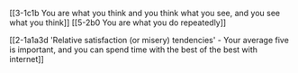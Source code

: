 [[3-1c1b You are what you think and you think what you see, and you see what you think]]
[[5-2b0 You are what you do repeatedly]]

[[2-1a1a3d 'Relative satisfaction (or misery) tendencies' - Your average five is important, and you can spend time with the best of the best with internet]]